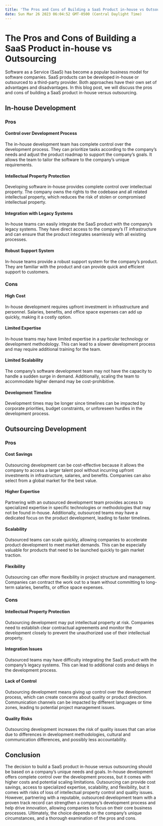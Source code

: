 ```yaml
---
title: 'The Pros and Cons of Building a SaaS Product in-house vs Outsourcing'
date: Sun Mar 26 2023 06:04:52 GMT-0500 (Central Daylight Time)
---
```


# The Pros and Cons of Building a SaaS Product in-house vs Outsourcing

Software as a Service (SaaS) has become a popular business model for software companies. SaaS products can be developed in-house or outsourced to a third-party provider. Both approaches have their own set of advantages and disadvantages. In this blog post, we will discuss the pros and cons of building a SaaS product in-house versus outsourcing.

## In-house Development

### Pros

#### Control over Development Process

The in-house development team has complete control over the development process. They can prioritize tasks according to the company’s needs and adjust the product roadmap to support the company’s goals. It allows the team to tailor the software to the company’s unique requirements.

#### Intellectual Property Protection

Developing software in-house provides complete control over intellectual property. The company owns the rights to the codebase and all related intellectual property, which reduces the risk of stolen or compromised intellectual property.

#### Integration with Legacy Systems

In-house teams can easily integrate the SaaS product with the company’s legacy systems. They have direct access to the company’s IT infrastructure and can ensure that the product integrates seamlessly with all existing processes.

#### Robust Support System

In-house teams provide a robust support system for the company’s product. They are familiar with the product and can provide quick and efficient support to customers.

### Cons

#### High Cost

In-house development requires upfront investment in infrastructure and personnel. Salaries, benefits, and office space expenses can add up quickly, making it a costly option.

#### Limited Expertise

In-house teams may have limited expertise in a particular technology or development methodology. This can lead to a slower development process and may require additional training for the team.

#### Limited Scalability

The company’s software development team may not have the capacity to handle a sudden surge in demand. Additionally, scaling the team to accommodate higher demand may be cost-prohibitive.

#### Development Timeline

Development times may be longer since timelines can be impacted by corporate priorities, budget constraints, or unforeseen hurdles in the development process.

## Outsourcing Development

### Pros

#### Cost Savings

Outsourcing development can be cost-effective because it allows the company to access a larger talent pool without incurring upfront investments in infrastructure, salaries, and benefits. Companies can also select from a global market for the best value.

#### Higher Expertise

Partnering with an outsourced development team provides access to specialized expertise in specific technologies or methodologies that may not be found in-house. Additionally, outsourced teams may have a dedicated focus on the product development, leading to faster timelines.

#### Scalability

Outsourced teams can scale quickly, allowing companies to accelerate product development to meet market demands. This can be especially valuable for products that need to be launched quickly to gain market traction.

#### Flexibility

Outsourcing can offer more flexibility in project structure and management. Companies can contract the work out to a team without committing to long-term salaries, benefits, or office space expenses.

### Cons

#### Intellectual Property Protection

Outsourcing development may put intellectual property at risk. Companies need to establish clear contractual agreements and monitor the development closely to prevent the unauthorized use of their intellectual property.

#### Integration Issues

Outsourced teams may have difficulty integrating the SaaS product with the company’s legacy systems. This can lead to additional costs and delays in the development process.

#### Lack of Control

Outsourcing development means giving up control over the development process, which can create concerns about quality or product direction. Communication channels can be impacted by different languages or time zones, leading to potential project management issues.

#### Quality Risks

Outsourcing development increases the risk of quality issues that can arise due to differences in development methodologies, cultural and communication differences, and possibly less accountability.

## Conclusion

The decision to build a SaaS product in-house versus outsourcing should be based on a company’s unique needs and goals. In-house development offers complete control over the development process, but it comes with higher costs and potential scaling limitations. Outsourcing can provide cost savings, access to specialized expertise, scalability, and flexibility, but it comes with risks of loss of intellectual property control and quality issues. However, partnering with a reputable, outsourced development team with a proven track record can strengthen a company’s development process and help drive innovation, allowing companies to focus on their core business processes. Ultimately, the choice depends on the company’s unique circumstances, and a thorough examination of the pros and cons.
